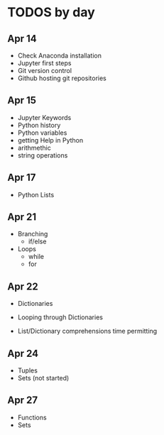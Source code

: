 # TODOS by day

## Apr 14

* Check Anaconda installation
* Jupyter first steps
* Git version control
* Github hosting git repositories

## Apr 15
* Jupyter Keywords
* Python history
* Python variables
* getting Help in Python
* arithmethic
* string operations

## Apr 17
* Python Lists

## Apr 21
* Branching
  * if/else
* Loops
  * while
  * for
  
## Apr 22
 * Dictionaries
 * Looping through Dictionaries

 * List/Dictionary comprehensions time permitting
  
 ## Apr 24
  * Tuples
  * Sets (not started)
  
  ## Apr 27
  * Functions
  * Sets 
  
  
